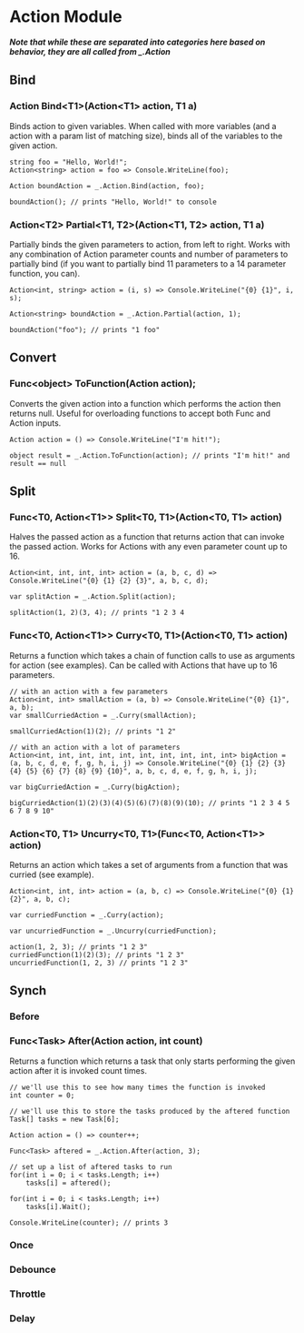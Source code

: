 # Action Module
***Note that while these are separated into categories here based on behavior, they are all called from _.Action***

## Bind
### Action Bind\<T1\>(Action\<T1\> action, T1 a)
Binds action to given variables. When called with more variables (and a action with a param list of matching size), binds all of the variables to the given action.
```
string foo = "Hello, World!";
Action<string> action = foo => Console.WriteLine(foo);

Action boundAction = _.Action.Bind(action, foo);

boundAction(); // prints "Hello, World!" to console
```

### Action\<T2\> Partial\<T1, T2\>(Action\<T1, T2\> action, T1 a)
Partially binds the given parameters to action, from left to right. Works with any combination of Action parameter counts and number of parameters to partially bind (if you want to partially bind 11 parameters to a 14 parameter function, you can).
```
Action<int, string> action = (i, s) => Console.WriteLine("{0} {1}", i, s);

Action<string> boundAction = _.Action.Partial(action, 1);

boundAction("foo"); // prints "1 foo"
```

## Convert
### Func\<object\> ToFunction(Action action);
Converts the given action into a function which performs the action then returns null. Useful for overloading functions to accept both Func and Action inputs.
```
Action action = () => Console.WriteLine("I'm hit!");

object result = _.Action.ToFunction(action); // prints "I'm hit!" and result == null
```

## Split
### Func\<T0, Action\<T1\>\> Split\<T0, T1\>(Action\<T0, T1\> action)
Halves the passed action as a function that returns action that can invoke the passed action. Works for Actions with any even parameter count up to 16.
```
Action<int, int, int, int> action = (a, b, c, d) => Console.WriteLine("{0} {1} {2} {3}", a, b, c, d);

var splitAction = _.Action.Split(action);

splitAction(1, 2)(3, 4); // prints "1 2 3 4
```

### Func\<T0, Action\<T1\>\> Curry\<T0, T1\>(Action\<T0, T1\> action)
Returns a function which takes a chain of function calls to use as arguments for action (see examples). Can be called with Actions that have up to 16 parameters.
```
// with an action with a few parameters
Action<int, int> smallAction = (a, b) => Console.WriteLine("{0} {1}", a, b);
var smallCurriedAction = _.Curry(smallAction);

smallCurriedAction(1)(2); // prints "1 2"

// with an action with a lot of parameters
Action<int, int, int, int, int, int, int, int, int, int> bigAction = (a, b, c, d, e, f, g, h, i, j) => Console.WriteLine("{0} {1} {2} {3} {4} {5} {6} {7} {8} {9} {10}", a, b, c, d, e, f, g, h, i, j);

var bigCurriedAction = _.Curry(bigAction);

bigCurriedAction(1)(2)(3)(4)(5)(6)(7)(8)(9)(10); // prints "1 2 3 4 5 6 7 8 9 10"
```

### Action\<T0, T1\> Uncurry\<T0, T1\>(Func\<T0, Action\<T1\>\> action)
Returns an action which takes a set of arguments from a function that was curried (see example).
```
Action<int, int, int> action = (a, b, c) => Console.WriteLine("{0} {1} {2}", a, b, c);

var curriedFunction = _.Curry(action);

var uncurriedFunction = _.Uncurry(curriedFunction);

action(1, 2, 3); // prints "1 2 3"
curriedFunction(1)(2)(3); // prints "1 2 3"
uncurriedFunction(1, 2, 3) // prints "1 2 3"
```

## Synch
### Before

### Func\<Task\> After(Action action, int count)
Returns a function which returns a task that only starts performing the given action after it is invoked count times.
```
// we'll use this to see how many times the function is invoked
int counter = 0;

// we'll use this to store the tasks produced by the aftered function
Task[] tasks = new Task[6];

Action action = () => counter++;

Func<Task> aftered = _.Action.After(action, 3);

// set up a list of aftered tasks to run
for(int i = 0; i < tasks.Length; i++)
    tasks[i] = aftered();

for(int i = 0; i < tasks.Length; i++)
    tasks[i].Wait();

Console.WriteLine(counter); // prints 3
```

### Once

### Debounce

### Throttle

### Delay
